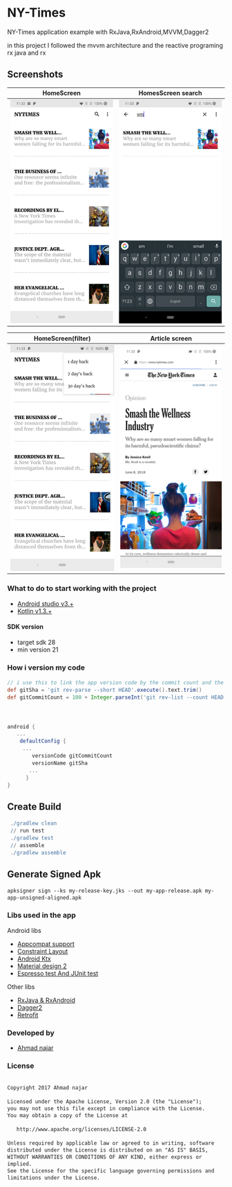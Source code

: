 # NY-Times
NY-Times application example with RxJava,RxAndroid,MVVM,Dagger2

in this project I followed the mvvm architecture and the reactive programing rx java and rx

Screenshots
-----------

HomeScreen                 |  HomesScreen search
:-------------------------:|:-------------------------:
<img src="/images/img1.png" width="250">  |  <img src="/images/img2.png" width="250">

HomeScreen(filter)         |  Article screen
:-------------------------:|:-------------------------:
<img src="/images/img3.png" width="250">  |  <img src="/images/img4.png" width="250">




### What to do to start working with the project 
- [Android studio v3.+](https://developer.android.com/studio/)
- [Kotlin v1.3.+](https://kotlinlang.org/docs/reference/)

#### SDK version

 * target sdk 28
 * min version 21
 
 
### How i version my code 

```gradle
// i use this to link the app version code by the commit count and the version name by the commit number
def gitSha = 'git rev-parse --short HEAD'.execute().text.trim()
def gitCommitCount = 100 + Integer.parseInt('git rev-list --count HEAD'.execute().text.trim())



android {
   ...
    defaultConfig {
     ...
        versionCode gitCommitCount
        versionName gitSha
       ... 
      }
}

``` 

Create Build 
------------
```gradle
 ./gradlew clean
 // run test
 ./gradlew test 
 // assemble
 ./gradlew assemble 
```


Generate Signed Apk
-------------------
```jvm
apksigner sign --ks my-release-key.jks --out my-app-release.apk my-app-unsigned-aligned.apk
```
 

### Libs used in the app

   Android libs
   * [Appcompat support](https://developer.android.com/topic/libraries/support-library/revisions)
   * [Constraint Layout](https://developer.android.com/topic/libraries/support-library/revisions)
   * [Android Ktx](https://developer.android.com/kotlin/ktx) 
   * [Material design 2](https://material.io/develop/android/)
   * [Espresso test And JUnit test](https://developer.android.com/topic/libraries/support-library/revisions) 
   
   Other libs 
   * [RxJava & RxAndroid](https://github.com/ReactiveX/RxJava)
   * [Dagger2](https://github.com/google/dagger)
   * [Retrofit](https://square.github.io/retrofit/)
    

### Developed by 

   * [Ahmad najar](https://github.com/a-najar)


### License

```text

Copyright 2017 Ahmad najar

Licensed under the Apache License, Version 2.0 (the "License");
you may not use this file except in compliance with the License.
You may obtain a copy of the License at

   http://www.apache.org/licenses/LICENSE-2.0

Unless required by applicable law or agreed to in writing, software
distributed under the License is distributed on an "AS IS" BASIS,
WITHOUT WARRANTIES OR CONDITIONS OF ANY KIND, either express or implied.
See the License for the specific language governing permissions and
limitations under the License.

```